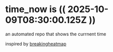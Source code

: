 # time_now is (( 2025-10-09T08:30:00.125Z ))

an automated repo that shows the currnent time

inspired by [breakingheatmap](https://github.com/breakingheatmap/breakingheatmap)